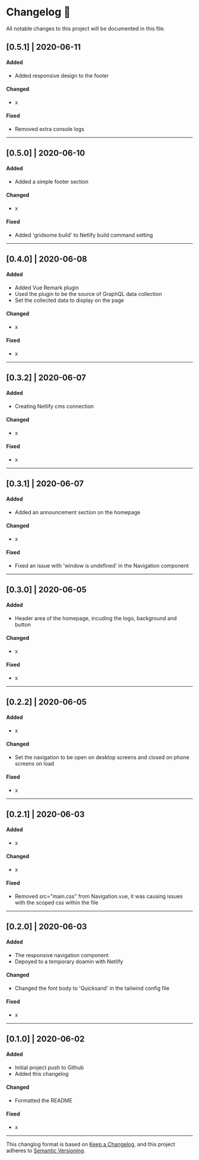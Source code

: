 # Changelog 📝

All notable changes to this project will be documented in this file.

## [0.5.1] | 2020-06-11
#### Added
* Added responsive design to the footer
#### Changed
* x
#### Fixed
* Removed extra console logs
----------
## [0.5.0] | 2020-06-10
#### Added
* Added a simple footer section
#### Changed
* x
#### Fixed
* Added 'gridsome build' to Netlify build command setting
----------
## [0.4.0] | 2020-06-08
#### Added
* Added Vue Remark plugin
* Used the plugin to be the source of GraphQL data collection
* Set the collected data to display on the page
#### Changed
* x
#### Fixed
* x
----------
## [0.3.2] | 2020-06-07
#### Added
* Creating Netlify cms connection
#### Changed
* x
#### Fixed
* x
----------
## [0.3.1] | 2020-06-07
#### Added
* Added an announcement section on the homepage
#### Changed
* x
#### Fixed
* Fixed an issue with 'window is undefined' in the Navigation component
----------
## [0.3.0] | 2020-06-05
#### Added
* Header area of the homepage, incuding the logo, background and button
#### Changed
* x
#### Fixed
* x
----------
## [0.2.2] | 2020-06-05
#### Added
* x
#### Changed
* Set the navigation to be open on desktop screens and closed on phone screens on load
#### Fixed
* x
----------
## [0.2.1] | 2020-06-03
#### Added
* x
#### Changed
* x
#### Fixed
* Removed src="main.css" from Navigation.vue, it was causing issues with the scoped css within the file
----------
## [0.2.0] | 2020-06-03
#### Added
* The responsive navigation component
* Depoyed to a temporary doamin with Netlify
#### Changed
* Changed the font body to 'Quicksand' in the tailwind config file
#### Fixed
* x
----------
## [0.1.0] | 2020-06-02
#### Added
* Initial project push to Github
* Added this changelog
#### Changed
* Formatted the README
#### Fixed
* x
----------
This changlog format is based on [Keep a Changelog](https://keepachangelog.com/en/1.0.0/), and this project adheres to [Semantic Versioning](https://semver.org/spec/v2.0.0.html).
